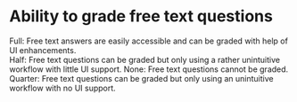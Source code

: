 # Ability to grade free text questions

Full: Free text answers are easily accessible and can be graded with help of UI enhancements.  
Half: Free text questions can be graded but only using a rather unintuitive workflow with little UI support.
None: Free text questions cannot be graded.
Quarter: Free text questions can be graded but only using an unintuitive workflow with no UI support.